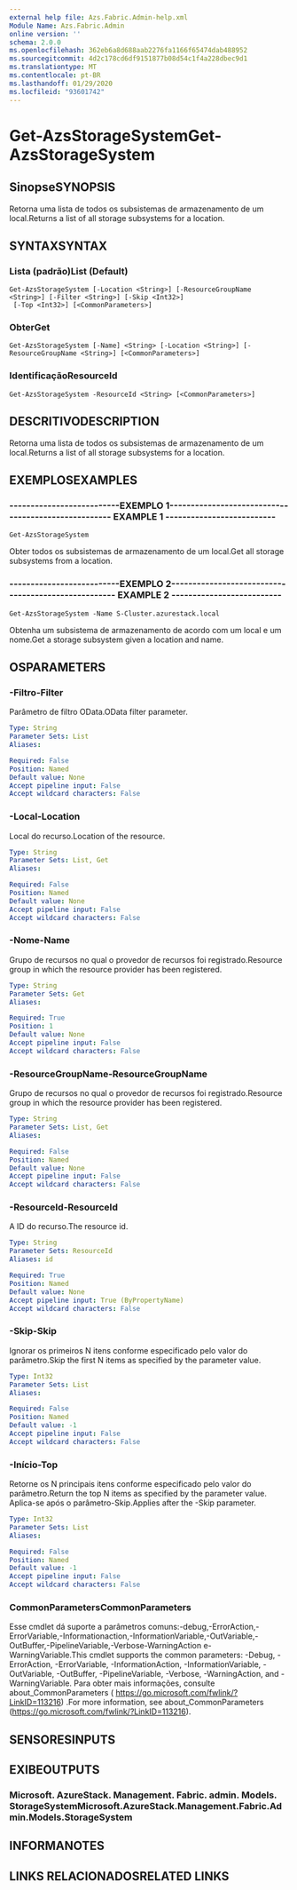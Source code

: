 ```yaml
---
external help file: Azs.Fabric.Admin-help.xml
Module Name: Azs.Fabric.Admin
online version: ''
schema: 2.0.0
ms.openlocfilehash: 362eb6a8d688aab2276fa1166f65474dab488952
ms.sourcegitcommit: 4d2c178cd6df9151877b08d54c1f4a228dbec9d1
ms.translationtype: MT
ms.contentlocale: pt-BR
ms.lasthandoff: 01/29/2020
ms.locfileid: "93601742"
---
```

# <span data-ttu-id="0438d-101">Get-AzsStorageSystem</span><span class="sxs-lookup"><span data-stu-id="0438d-101">Get-AzsStorageSystem</span></span>

## <span data-ttu-id="0438d-102">Sinopse</span><span class="sxs-lookup"><span data-stu-id="0438d-102">SYNOPSIS</span></span>
<span data-ttu-id="0438d-103">Retorna uma lista de todos os subsistemas de armazenamento de um local.</span><span class="sxs-lookup"><span data-stu-id="0438d-103">Returns a list of all storage subsystems for a location.</span></span>

## <span data-ttu-id="0438d-104">SYNTAX</span><span class="sxs-lookup"><span data-stu-id="0438d-104">SYNTAX</span></span>

### <span data-ttu-id="0438d-105">Lista (padrão)</span><span class="sxs-lookup"><span data-stu-id="0438d-105">List (Default)</span></span>
```
Get-AzsStorageSystem [-Location <String>] [-ResourceGroupName <String>] [-Filter <String>] [-Skip <Int32>]
 [-Top <Int32>] [<CommonParameters>]
```

### <span data-ttu-id="0438d-106">Obter</span><span class="sxs-lookup"><span data-stu-id="0438d-106">Get</span></span>
```
Get-AzsStorageSystem [-Name] <String> [-Location <String>] [-ResourceGroupName <String>] [<CommonParameters>]
```

### <span data-ttu-id="0438d-107">Identificação</span><span class="sxs-lookup"><span data-stu-id="0438d-107">ResourceId</span></span>
```
Get-AzsStorageSystem -ResourceId <String> [<CommonParameters>]
```

## <span data-ttu-id="0438d-108">DESCRITIVO</span><span class="sxs-lookup"><span data-stu-id="0438d-108">DESCRIPTION</span></span>
<span data-ttu-id="0438d-109">Retorna uma lista de todos os subsistemas de armazenamento de um local.</span><span class="sxs-lookup"><span data-stu-id="0438d-109">Returns a list of all storage subsystems for a location.</span></span>

## <span data-ttu-id="0438d-110">EXEMPLOS</span><span class="sxs-lookup"><span data-stu-id="0438d-110">EXAMPLES</span></span>

### <span data-ttu-id="0438d-111">--------------------------EXEMPLO 1--------------------------</span><span class="sxs-lookup"><span data-stu-id="0438d-111">-------------------------- EXAMPLE 1 --------------------------</span></span>
```
Get-AzsStorageSystem
```

<span data-ttu-id="0438d-112">Obter todos os subsistemas de armazenamento de um local.</span><span class="sxs-lookup"><span data-stu-id="0438d-112">Get all storage subsystems from a location.</span></span>

### <span data-ttu-id="0438d-113">--------------------------EXEMPLO 2--------------------------</span><span class="sxs-lookup"><span data-stu-id="0438d-113">-------------------------- EXAMPLE 2 --------------------------</span></span>
```
Get-AzsStorageSystem -Name S-Cluster.azurestack.local
```

<span data-ttu-id="0438d-114">Obtenha um subsistema de armazenamento de acordo com um local e um nome.</span><span class="sxs-lookup"><span data-stu-id="0438d-114">Get a storage subsystem given a location and name.</span></span>

## <span data-ttu-id="0438d-115">OS</span><span class="sxs-lookup"><span data-stu-id="0438d-115">PARAMETERS</span></span>

### <span data-ttu-id="0438d-116">-Filtro</span><span class="sxs-lookup"><span data-stu-id="0438d-116">-Filter</span></span>
<span data-ttu-id="0438d-117">Parâmetro de filtro OData.</span><span class="sxs-lookup"><span data-stu-id="0438d-117">OData filter parameter.</span></span>

```yaml
Type: String
Parameter Sets: List
Aliases: 

Required: False
Position: Named
Default value: None
Accept pipeline input: False
Accept wildcard characters: False
```

### <span data-ttu-id="0438d-118">-Local</span><span class="sxs-lookup"><span data-stu-id="0438d-118">-Location</span></span>
<span data-ttu-id="0438d-119">Local do recurso.</span><span class="sxs-lookup"><span data-stu-id="0438d-119">Location of the resource.</span></span>

```yaml
Type: String
Parameter Sets: List, Get
Aliases: 

Required: False
Position: Named
Default value: None
Accept pipeline input: False
Accept wildcard characters: False
```

### <span data-ttu-id="0438d-120">-Nome</span><span class="sxs-lookup"><span data-stu-id="0438d-120">-Name</span></span>
<span data-ttu-id="0438d-121">Grupo de recursos no qual o provedor de recursos foi registrado.</span><span class="sxs-lookup"><span data-stu-id="0438d-121">Resource group in which the resource provider has been registered.</span></span>

```yaml
Type: String
Parameter Sets: Get
Aliases: 

Required: True
Position: 1
Default value: None
Accept pipeline input: False
Accept wildcard characters: False
```

### <span data-ttu-id="0438d-122">-ResourceGroupName</span><span class="sxs-lookup"><span data-stu-id="0438d-122">-ResourceGroupName</span></span>
<span data-ttu-id="0438d-123">Grupo de recursos no qual o provedor de recursos foi registrado.</span><span class="sxs-lookup"><span data-stu-id="0438d-123">Resource group in which the resource provider has been registered.</span></span>

```yaml
Type: String
Parameter Sets: List, Get
Aliases: 

Required: False
Position: Named
Default value: None
Accept pipeline input: False
Accept wildcard characters: False
```

### <span data-ttu-id="0438d-124">-ResourceId</span><span class="sxs-lookup"><span data-stu-id="0438d-124">-ResourceId</span></span>
<span data-ttu-id="0438d-125">A ID do recurso.</span><span class="sxs-lookup"><span data-stu-id="0438d-125">The resource id.</span></span>

```yaml
Type: String
Parameter Sets: ResourceId
Aliases: id

Required: True
Position: Named
Default value: None
Accept pipeline input: True (ByPropertyName)
Accept wildcard characters: False
```

### <span data-ttu-id="0438d-126">-Skip</span><span class="sxs-lookup"><span data-stu-id="0438d-126">-Skip</span></span>
<span data-ttu-id="0438d-127">Ignorar os primeiros N itens conforme especificado pelo valor do parâmetro.</span><span class="sxs-lookup"><span data-stu-id="0438d-127">Skip the first N items as specified by the parameter value.</span></span>

```yaml
Type: Int32
Parameter Sets: List
Aliases: 

Required: False
Position: Named
Default value: -1
Accept pipeline input: False
Accept wildcard characters: False
```

### <span data-ttu-id="0438d-128">-Início</span><span class="sxs-lookup"><span data-stu-id="0438d-128">-Top</span></span>
<span data-ttu-id="0438d-129">Retorne os N principais itens conforme especificado pelo valor do parâmetro.</span><span class="sxs-lookup"><span data-stu-id="0438d-129">Return the top N items as specified by the parameter value.</span></span>
<span data-ttu-id="0438d-130">Aplica-se após o parâmetro-Skip.</span><span class="sxs-lookup"><span data-stu-id="0438d-130">Applies after the -Skip parameter.</span></span>

```yaml
Type: Int32
Parameter Sets: List
Aliases: 

Required: False
Position: Named
Default value: -1
Accept pipeline input: False
Accept wildcard characters: False
```

### <span data-ttu-id="0438d-131">CommonParameters</span><span class="sxs-lookup"><span data-stu-id="0438d-131">CommonParameters</span></span>
<span data-ttu-id="0438d-132">Esse cmdlet dá suporte a parâmetros comuns:-debug,-ErrorAction,-ErrorVariable,-Informationaction,-InformationVariable,-OutVariable,-OutBuffer,-PipelineVariable,-Verbose-WarningAction e-WarningVariable.</span><span class="sxs-lookup"><span data-stu-id="0438d-132">This cmdlet supports the common parameters: -Debug, -ErrorAction, -ErrorVariable, -InformationAction, -InformationVariable, -OutVariable, -OutBuffer, -PipelineVariable, -Verbose, -WarningAction, and -WarningVariable.</span></span> <span data-ttu-id="0438d-133">Para obter mais informações, consulte about_CommonParameters ( https://go.microsoft.com/fwlink/?LinkID=113216) .</span><span class="sxs-lookup"><span data-stu-id="0438d-133">For more information, see about_CommonParameters (https://go.microsoft.com/fwlink/?LinkID=113216).</span></span>

## <span data-ttu-id="0438d-134">SENSORES</span><span class="sxs-lookup"><span data-stu-id="0438d-134">INPUTS</span></span>

## <span data-ttu-id="0438d-135">EXIBE</span><span class="sxs-lookup"><span data-stu-id="0438d-135">OUTPUTS</span></span>

### <span data-ttu-id="0438d-136">Microsoft. AzureStack. Management. Fabric. admin. Models. StorageSystem</span><span class="sxs-lookup"><span data-stu-id="0438d-136">Microsoft.AzureStack.Management.Fabric.Admin.Models.StorageSystem</span></span>

## <span data-ttu-id="0438d-137">INFORMA</span><span class="sxs-lookup"><span data-stu-id="0438d-137">NOTES</span></span>

## <span data-ttu-id="0438d-138">LINKS RELACIONADOS</span><span class="sxs-lookup"><span data-stu-id="0438d-138">RELATED LINKS</span></span>

